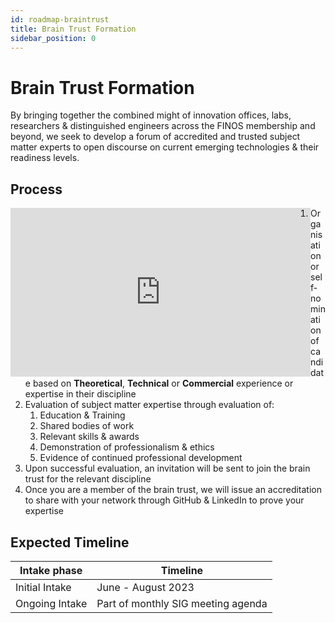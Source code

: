 ```yaml
---
id: roadmap-braintrust
title: Brain Trust Formation
sidebar_position: 0
---
```


# Brain Trust Formation

By bringing together the combined might of innovation offices, labs, researchers & distinguished engineers across the FINOS membership and beyond, we seek to develop a forum of accredited and trusted subject matter experts to open discourse on current emerging technologies & their readiness levels.

## Process

<iframe width="480" height="270" src="https://www.youtube.com/embed/gCpkVmi1CdE" title="FINOS - Zenith SIG Overview" frameborder="0" allow="accelerometer; autoplay; clipboard-write; encrypted-media; gyroscope; picture-in-picture; web-share" allowfullscreen style="float:left"></iframe>

1. Organisation or self-nomination of candidate based on **Theoretical**, **Technical** or **Commercial** experience or expertise in their discipline
2. Evaluation of subject matter expertise through evaluation of:
    1. Education & Training
    2. Shared bodies of work 
    3. Relevant skills & awards 
    4. Demonstration of professionalism & ethics 
    5. Evidence of continued professional development
3. Upon successful evaluation, an invitation will be sent to join the brain trust for the relevant discipline
4. Once you are a member of the brain trust, we will issue an accreditation to share with your network through GitHub & LinkedIn to prove your expertise

## Expected Timeline

| Intake phase | Timeline |
|--------------|----------|
| Initial Intake   | June - August 2023    |
| Ongoing Intake   | Part of monthly SIG meeting agenda   |